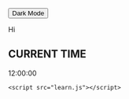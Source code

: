 <!DOCTYPE html>
<html lang="en">
<head>
    <meta charset="UTF-8">
    <meta name="viewport" content="width=device-width, initial-scale=1.0">
    <title>Learn</title>
    <link rel="stylesheet" href="learn.css">
</head>
<body id="back">
    <section>
        <div class="tap">
     <button id="btn" class="btn" onclick="changeBackground()">
      <span>Dark Mode</span>
    </button>
  </div>
      <p>Hi 
 <span id="name"></span>
    </p>
   <div class="container">
     <h1>CURRENT TIME</h1>
     <div id="tick">
<div class="time" id="tme">12:00:00</div>
     </div>
   </div>
    </section>
  
    <script src="learn.js"></script>
</body>
</html>
